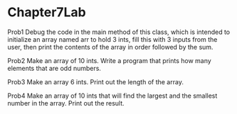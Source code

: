 # Chapter7Lab
Prob1
Debug the code in the main method of this class, which is intended to initialize an array named arr to hold 3 ints, fill this with 3 inputs from the user, then print the contents of the array in order followed by the sum.

Prob2
Make an array of 10 ints. Write a program that prints how many elements that are odd numbers.

Prob3
Make an array 6 ints.  Print out the length of the array.

Prob4
Make an array of 10 ints that will find the largest and the smallest number in the array. Print out the result.
 


